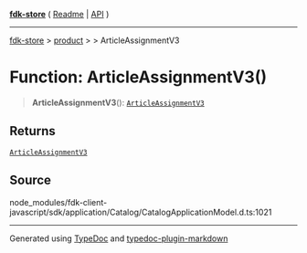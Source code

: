 [**fdk-store**](../../../README.md) ( [Readme](../../../README.md) \| [API](../../../API.md) )

---

[fdk-store](../../../API.md) > [product](../../README.md) > [<internal>](../README.md) > ArticleAssignmentV3

# Function: ArticleAssignmentV3()

> **ArticleAssignmentV3**(): [`ArticleAssignmentV3`](../type-aliases/type-alias.ArticleAssignmentV3.md)

## Returns

[`ArticleAssignmentV3`](../type-aliases/type-alias.ArticleAssignmentV3.md)

## Source

node_modules/fdk-client-javascript/sdk/application/Catalog/CatalogApplicationModel.d.ts:1021

---

Generated using [TypeDoc](https://typedoc.org/) and [typedoc-plugin-markdown](https://www.npmjs.com/package/typedoc-plugin-markdown)
